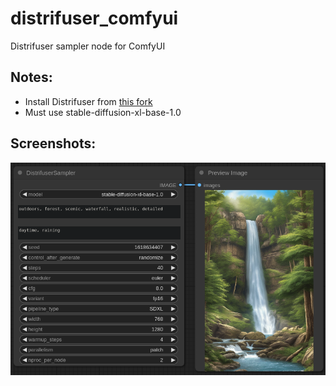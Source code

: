 # distrifuser_comfyui

Distrifuser sampler node for ComfyUI

## Notes:
- Install Distrifuser from [this fork](https://github.com/feifeibear/distrifuser/tree/fjr)
- Must use stable-diffusion-xl-base-1.0

## Screenshots:
![Screenshot 1](/!gallery/1.png?raw=true "Screenshot #1")

